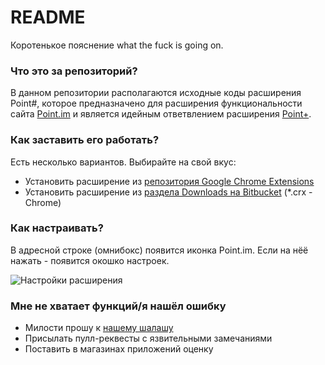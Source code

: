 # README #

Коротенькое пояснение what the fuck is going on.

### Что это за репозиторий? ###

В данном репозитории располагаются исходные коды расширения Point#, 
которое предназначено для расширения функциональности сайта [Point.im](https://point.im/) и является идейным 
ответвлением расширения [Point+](https://bitbucket.org/skobkin/chrome_point_plus).

### Как заставить его работать? ###

Есть несколько вариантов. Выбирайте на свой вкус:

* Установить расширение из [репозитория Google Chrome Extensions](https://chrome.google.com/webstore/detail/point%2B/ghaddonhnchkdjaciggjijhophciboam?hl=ru)
* Установить расширение из [раздела Downloads на Bitbucket](https://bitbucket.org/NokitaKaze/chrome_point_plus-nokita-version/downloads) (*.crx - Chrome)

### Как настраивать? ###

В адресной строке (омнибокс) появится иконка Point.im. Если на нёё нажать - появится окошко настроек.

![Настройки расширения](https://storage4.static.itmages.ru/i/15/0107/h_1420652338_6632200_307d80b672.png "Окно настроек расширения")

### Мне не хватает функций/я нашёл ошибку ###

* Милости прошу к [нашему шалашу](https://bitbucket.org/NokitaKaze/chrome_point_plus-nokita-version/issues?status=new&status=open)
* Присылать пулл-реквесты с язвительными замечаниями
* Поставить в магазинах приложений оценку
